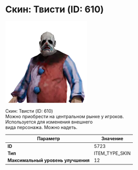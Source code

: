 # Скин: Твисти (ID: 610)

![Item Image](../img/5723.webp?raw=true)

Скин: Твисти (ID: 610)<br>Можно приобрести на центральном рынке у игроков.<br>Используется для изменения внешнего<br>вида персонажа. Можно надеть.


| Параметр | Значение |
|----------|----------|
| **ID** | 5723 |
| **Тип** | ITEM_TYPE_SKIN |
| **Максимальный уровень улучшения** | 12 |

